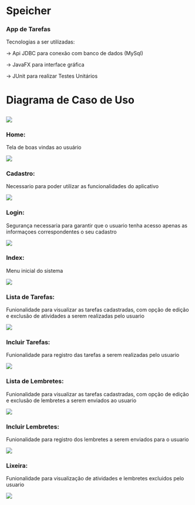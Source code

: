 # Speicher
  
### App de Tarefas

Tecnologias a ser utilizadas:<p>
-> Api JDBC para conexão com banco de dados (MySql)<p>
-> JavaFX para interface gráfica<p>
-> JUnit para realizar Testes Unitários<p>

# Diagrama de Caso de Uso<p>
<img src="https://raw.githubusercontent.com/RenanNovak/Speicher/master/imagens/SpeicherDiagrama.jpg"/> <p>

### Home:<p>
Tela de boas vindas ao usuário<p>
<img src="https://raw.githubusercontent.com/RenanNovak/Speicher/master/imagens/home.jpg"/> <p>  
### Cadastro:<p>
Necessario para poder utilizar as funcionalidades do aplicativo<p>
<img src="https://raw.githubusercontent.com/RenanNovak/Speicher/master/imagens/cadastro.jpg"/> <p>
### Login:<p>
Segurança necessaria para garantir que o usuario tenha acesso apenas as informaçoes correspondentes o seu cadastro<p>
<img src="https://raw.githubusercontent.com/RenanNovak/Speicher/master/imagens/login.jpg"/> <p>
### Index:<p>
Menu inicial do sistema<p>
<img src="https://raw.githubusercontent.com/RenanNovak/Speicher/master/imagens/Index.jpg"/> <p>
### Lista de Tarefas:<p>
Funionalidade para visualizar as tarefas cadastradas, com opção de edição e exclusão de atividades a serem realizadas pelo usuario<p>
<img src="https://raw.githubusercontent.com/RenanNovak/Speicher/master/imagens/ListaTarefa.jpg"/> <p>
### Incluir Tarefas:<p>
Funionalidade para registro das tarefas a serem realizadas pelo usuario<p>
<img src="https://raw.githubusercontent.com/RenanNovak/Speicher/master/imagens/IncluirTarefa.jpg"/> <p>
### Lista de Lembretes:<p>
Funionalidade para visualizar as tarefas cadastradas, com opção de edição e exclusão de lembretes a serem enviados ao usuario<p>
<img src="https://raw.githubusercontent.com/RenanNovak/Speicher/master/imagens/ListaLembretes.jpg"/> <p>
### Incluir Lembretes:<p>
Funionalidade para registro dos lembretes a serem enviados para o usuario<p>
<img src="https://raw.githubusercontent.com/RenanNovak/Speicher/master/imagens/IncluirLembrete.JPG"/> <p>
### Lixeira:<p>
Funionalidade para visualização de atividades e lembretes excluidos pelo usuario<p>
<img src="https://raw.githubusercontent.com/RenanNovak/Speicher/master/imagens/Lixeira.JPG"/> <p>

